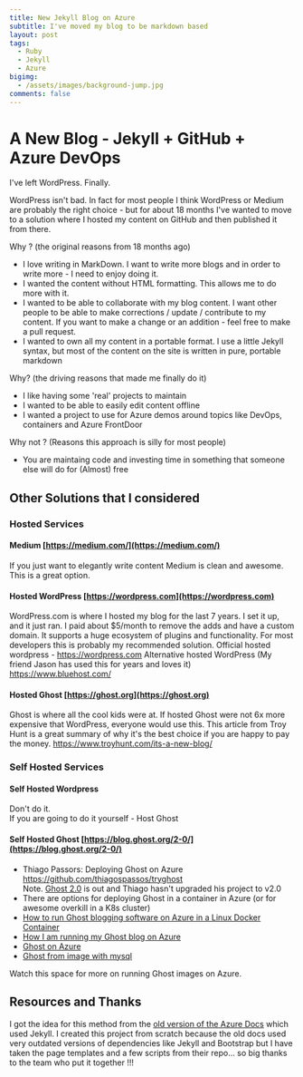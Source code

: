 ```yaml
---
title: New Jekyll Blog on Azure
subtitle: I've moved my blog to be markdown based
layout: post
tags:
  - Ruby
  - Jekyll
  - Azure
bigimg:
  - /assets/images/background-jump.jpg
comments: false
---
```


# A New Blog - Jekyll + GitHub + Azure DevOps

I've left WordPress. Finally.

WordPress isn't bad. In fact for most people I think WordPress or Medium are probably the right choice - but for about 18 months I've wanted to move to a solution where I hosted my content on GitHub and then published it from there.

Why ? (the original reasons from 18 months ago) 
- I love writing in MarkDown. I want to write more blogs and in order to write more - I need to enjoy doing it. 
- I wanted the content without HTML formatting. This allows me to do more with it.
- I wanted to be able to collaborate with my blog content. I want other people to be able to make corrections / update / contribute to my content. If you want to make a change or an addition - feel free to make a pull request.
- I wanted to own all my content in a portable format. I use a little Jekyll syntax, but most of the content on the site is written in pure, portable markdown

Why? (the driving reasons that made me finally do it)
- I like having some 'real' projects to maintain
- I wanted to be able to easily edit content offline
- I wanted a project to use for Azure demos around topics like DevOps, containers and Azure FrontDoor

Why not ? (Reasons this approach is silly for most people)
- You are maintaing code and investing time in something that someone else will do for (Almost) free

## Other Solutions that I considered 

### Hosted Services

#### Medium [https://medium.com/](https://medium.com/)

If you just want to elegantly write content Medium is clean and awesome.
This is a great option. 

#### Hosted WordPress [https://wordpress.com](https://wordpress.com) 

WordPress.com is where I hosted my blog for the last 7 years.
I set it up, and it just ran. I paid about $5/month to remove the adds and have a custom domain.
It supports a huge ecosystem of plugins and functionality.
For most developers this is probably my recommended solution.
Official hosted wordpress - https://wordpress.com 
Alternative hosted WordPress (My friend Jason has used this for years and loves it) https://www.bluehost.com/ 


#### Hosted Ghost [https://ghost.org](https://ghost.org)

Ghost is where all the cool kids were at.
If hosted Ghost were not 6x more expensive that WordPress, everyone would use this.
This article from Troy Hunt is a great summary of why it's the best choice if you are happy to pay the money.
https://www.troyhunt.com/its-a-new-blog/ 

### Self Hosted Services

#### Self Hosted Wordpress

Don't do it.  
If you are going to do it yourself - Host Ghost

#### Self Hosted Ghost  [https://blog.ghost.org/2-0/](https://blog.ghost.org/2-0/)

- Thiago Passors: Deploying Ghost on Azure https://github.com/thiagospassos/tryghost  
  Note. [Ghost 2.0](https://blog.ghost.org/2-0/) is out and Thiago hasn't upgraded his project to v2.0  
- There are options for deploying Ghost in a container in Azure (or for awesome overkill in a K8s cluster)  
- [How to run Ghost blogging software on Azure in a Linux Docker Container](https://jessicadeen.com/how-to-run-ghost-on-azure/)
- [How I am running my Ghost blog on Azure](https://blog.soft-cor.com/how-i-am-running-ghost-on-azure/)
- [Ghost on Azure](https://bitnami.com/stack/ghost/cloud/azure)
- [Ghost from image with mysql](https://rob.conery.io/2019/01/14/creating-a-massively-scalable-blog-with-ghost-mysql-and-azure/)


Watch this space for more on running Ghost images on Azure.



## Resources and Thanks

I got the idea for this method from the [old version of the Azure Docs](https://github.com/Azure/azure.github.io) which used Jekyll. I created this project from scratch because the old docs used very outdated versions of dependencies like Jekyll and Bootstrap but I have taken the page templates and a few scripts from their repo... so big thanks to the team who put it together !!! 

